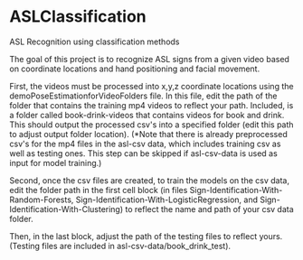 # ASLClassification
ASL Recognition using classification methods

The goal of this project is to recognize ASL signs from a given video based on coordinate locations and hand positioning and facial movement. 

First, the videos must be processed into x,y,z coordinate locations using the demoPoseEstimationforVideoFolders file. In this file, edit the path of the folder that contains the training mp4 videos to reflect your path. Included, is a folder called book-drink-videos that contains videos for book and drink. This should output the processed csv's into a specified folder (edit this path to adjust output folder location). (*Note that there is already preprocessed csv's for the mp4 files in the asl-csv data, which includes training csv as well as testing ones. This step can be skipped if asl-csv-data is used as input for model training.)

Second, once the csv files are created, to train the models on the csv data, edit the folder path in the first cell block (in files Sign-Identification-With-Random-Forests, Sign-Identification-With-LogisticRegression, and Sign-Identification-With-Clustering) to reflect the name and path of your csv data folder. 

Then, in the last block, adjust the path of the testing files to reflect yours. (Testing files are included in asl-csv-data/book_drink_test). 

